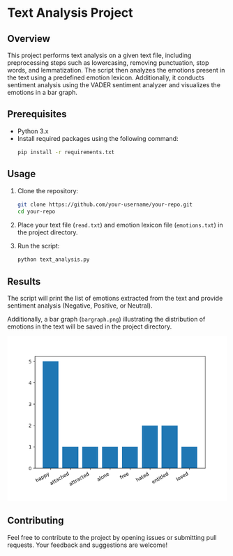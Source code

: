 
# Text Analysis Project

## Overview

This project performs text analysis on a given text file, including preprocessing steps such as lowercasing, removing punctuation, stop words, and lemmatization. The script then analyzes the emotions present in the text using a predefined emotion lexicon. Additionally, it conducts sentiment analysis using the VADER sentiment analyzer and visualizes the emotions in a bar graph.

## Prerequisites

- Python 3.x
- Install required packages using the following command:
  ```bash
  pip install -r requirements.txt
  ```

## Usage

1. Clone the repository:
   ```bash
   git clone https://github.com/your-username/your-repo.git
   cd your-repo
   ```

2. Place your text file (`read.txt`) and emotion lexicon file (`emotions.txt`) in the project directory.

3. Run the script:
   ```bash
   python text_analysis.py
   ```

## Results

The script will print the list of emotions extracted from the text and provide sentiment analysis (Negative, Positive, or Neutral).

Additionally, a bar graph (`bargraph.png`) illustrating the distribution of emotions in the text will be saved in the project directory.

![Emotions Bar Graph](Sentimental-analysis/bargraph.png)

## Contributing

Feel free to contribute to the project by opening issues or submitting pull requests. Your feedback and suggestions are welcome!
